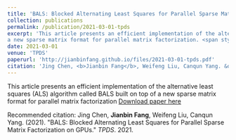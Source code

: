 ```yaml
---
title: 'BALS: Blocked Alternating Least Squares for Parallel Sparse Matrix Factorization on GPUs'
collection: publications
permalink: /publication/2021-03-01-tpds
excerpt: 'This article presents an efficient implementation of the alternative least squares (ALS) algorithm called BALS built on top of
a new sparse matrix format for parallel matrix factorization. <span style="color:red">The reviewing processing spans from April 2, 2018 to March 1, 2021, which is longest reviewing I have ever met. </span>.'
date: 2021-03-01
venue: 'TPDS'
paperurl: 'http://jianbinfang.github.io/files/2021-03-01-tpds.pdf'
citation: 'Jing Chen, <b>Jianbin Fang</b>, Weifeng Liu, Canqun Yang. &quot;BALS: Blocked Alternating Least Squares for Parallel Sparse Matrix Factorization on GPUs.&quot; <i>TPDS</i>. 2021.'
---
```

This article presents an efficient implementation of the alternative least squares (ALS) algorithm called BALS built on top of
a new sparse matrix format for parallel matrix factorization
[Download paper here](http://jianbinfang.github.io/files/2021-03-01-tpds.pdf)

Recommended citation: Jing Chen, <b>Jianbin Fang</b>, Weifeng Liu, Canqun Yang. (2021). "BALS: Blocked Alternating Least Squares for Parallel Sparse Matrix Factorization on GPUs." <i>TPDS</i>. 2021. 
